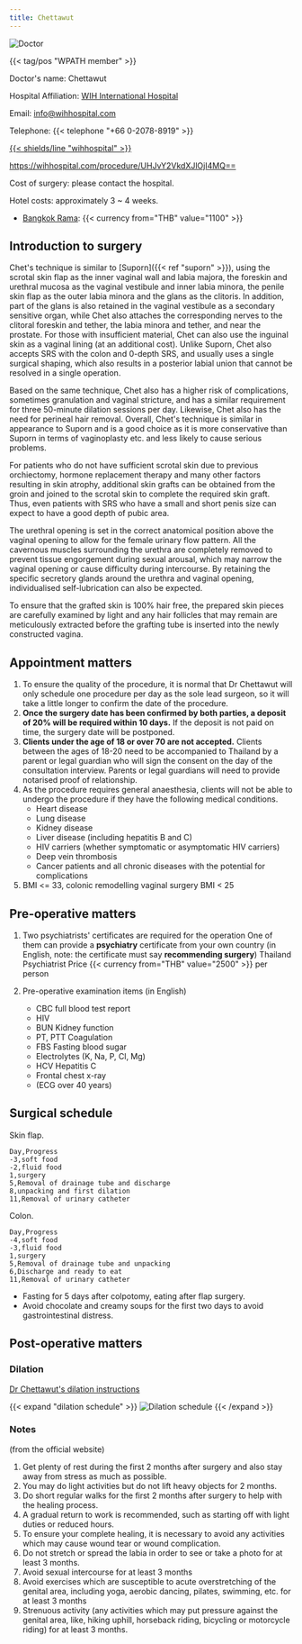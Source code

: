 ```yaml
---
title: Chettawut
---
```


![Doctor](/images/srs/thailand/chettawut/doctor.jpg)

{{< tag/pos "WPATH member" >}}

Doctor's name: Chettawut

Hospital Affiliation: [WIH International Hospital](https://goo.gl/maps/oKzSC5dHzwqK1Smm9)

Email: <info@wihhospital.com>

Telephone: {{< telephone "+66 0-2078-8919" >}}

[{{< shields/line "wihhospital" >}}](https://page.line.me/wihhospital)

<https://wihhospital.com/procedure/UHJvY2VkdXJlOjI4MQ==>

Cost of surgery: please contact the hospital.

Hotel costs: approximately 3 ~ 4 weeks.

- [Bangkok Rama](https://g.page/BaanSiRi): {{< currency from="THB" value="1100" >}}

## Introduction to surgery

Chet's technique is similar to [Suporn]({{< ref "suporn" >}}), using the scrotal skin flap as the inner vaginal wall and labia majora, the foreskin and urethral mucosa as the vaginal vestibule and inner labia minora, the penile skin flap as the outer labia minora and the glans as the clitoris. In addition, part of the glans is also retained in the vaginal vestibule as a secondary sensitive organ, while Chet also attaches the corresponding nerves to the clitoral foreskin and tether, the labia minora and tether, and near the prostate. For those with insufficient material, Chet can also use the inguinal skin as a vaginal lining (at an additional cost). Unlike Suporn, Chet also accepts SRS with the colon and 0-depth SRS, and usually uses a single surgical shaping, which also results in a posterior labial union that cannot be resolved in a single operation.

Based on the same technique, Chet also has a higher risk of complications, sometimes granulation and vaginal stricture, and has a similar requirement for three 50-minute dilation sessions per day. Likewise, Chet also has the need for perineal hair removal. Overall, Chet's technique is similar in appearance to Suporn and is a good choice as it is more conservative than Suporn in terms of vaginoplasty etc. and less likely to cause serious problems.

For patients who do not have sufficient scrotal skin due to previous orchiectomy, hormone replacement therapy and many other factors resulting in skin atrophy, additional skin grafts can be obtained from the groin and joined to the scrotal skin to complete the required skin graft. Thus, even patients with SRS who have a small and short penis size can expect to have a good depth of pubic area.

The urethral opening is set in the correct anatomical position above the vaginal opening to allow for the female urinary flow pattern. All the cavernous muscles surrounding the urethra are completely removed to prevent tissue engorgement during sexual arousal, which may narrow the vaginal opening or cause difficulty during intercourse. By retaining the specific secretory glands around the urethra and vaginal opening, individualised self-lubrication can also be expected.

To ensure that the grafted skin is 100% hair free, the prepared skin pieces are carefully examined by light and any hair follicles that may remain are meticulously extracted before the grafting tube is inserted into the newly constructed vagina.

## Appointment matters

1. To ensure the quality of the procedure, it is normal that Dr Chettawut will only schedule one procedure per day as the sole lead surgeon, so it will take a little longer to confirm the date of the procedure.
1. **Once the surgery date has been confirmed by both parties, a deposit of 20% will be required within 10 days.** If the deposit is not paid on time, the surgery date will be postponed.
1. **Clients under the age of 18 or over 70 are not accepted.** Clients between the ages of 18-20 need to be accompanied to Thailand by a parent or legal guardian who will sign the consent on the day of the consultation interview. Parents or legal guardians will need to provide notarised proof of relationship.
1. As the procedure requires general anaesthesia, clients will not be able to undergo the procedure if they have the following medical conditions.
   - Heart disease
   - Lung disease
   - Kidney disease
   - Liver disease (including hepatitis B and C)
   - HIV carriers (whether symptomatic or asymptomatic HIV carriers)
   - Deep vein thrombosis
   - Cancer patients and all chronic diseases with the potential for complications
1. BMI <= 33, colonic remodelling vaginal surgery BMI < 25

## Pre-operative matters

1. Two psychiatrists' certificates are required for the operation
   One of them can provide a **psychiatry** certificate from your own country (in English, note: the certificate must say **recommending surgery**)
   Thailand Psychiatrist Price {{< currency from="THB" value="2500" >}} per person

1. Pre-operative examination items (in English)
   - CBC full blood test report
   - HIV
   - BUN Kidney function
   - PT, PTT Coagulation
   - FBS Fasting blood sugar
   - Electrolytes (K, Na, P, Cl, Mg)
   - HCV Hepatitis C
   - Frontal chest x-ray
   - (ECG over 40 years)

## Surgical schedule

Skin flap.

```csv
Day,Progress
-3,soft food
-2,fluid food
1,surgery
5,Removal of drainage tube and discharge
8,unpacking and first dilation
11,Removal of urinary catheter
```

Colon.

```csv
Day,Progress
-4,soft food
-3,fluid food
1,surgery
5,Removal of drainage tube and unpacking
6,Discharge and ready to eat
11,Removal of urinary catheter
```

- Fasting for 5 days after colpotomy, eating after flap surgery.
- Avoid chocolate and creamy soups for the first two days to avoid gastrointestinal distress.

## Post-operative matters

### Dilation

[Dr Chettawut's dilation instructions](http://www.chet-plasticsurgery.com/dr-chettawuts-vaginal-dilatation-instructions/)

{{< expand "dilation schedule" >}}
![Dilation schedule](/images/srs/thailand/chettawut/Vaginal-Dilation-skin-Graft-last-version.jpg)
{{< /expand >}}

### Notes

(from the official website)

1. Get plenty of rest during the first 2 months after surgery and also stay away from stress as much as possible.
1. You may do light activities but do not lift heavy objects for 2 months.
1. Do short regular walks for the first 2 months after surgery to help with the healing process.
1. A gradual return to work is recommended, such as starting off with light duties or reduced hours.
1. To ensure your complete healing, it is necessary to avoid any activities which may cause wound tear or wound complication.
1. Do not stretch or spread the labia in order to see or take a photo for at least 3 months.
1. Avoid sexual intercourse for at least 3 months
1. Avoid exercises which are susceptible to acute overstretching of the genital area, including yoga, aerobic dancing, pilates, swimming, etc. for at least 3 months
1. Strenuous activity (any activities which may put pressure against the genital area, like, hiking uphill, horseback riding, bicycling or motorcycle riding) for at least 3 months.
